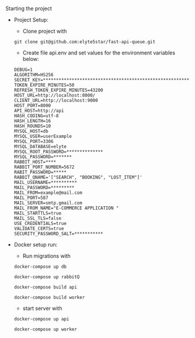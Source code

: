 Starting the project

- Project Setup:

  - Clone project with

  ```
  git clone git@github.com:elyte5star/fast-api-queue.git
  ```

  - Create file api.env and set values for the environment variables below:

  ```
  DEBUG=1
  ALGORITHM=HS256
  SECRET_KEY=***********************************************************
  TOKEN_EXPIRE_MINUTES=50
  REFRESH_TOKEN_EXPIRE_MINUTES=43200
  HOST_URL=http://localhost:8000/
  CLIENT_URL=http://localhost:9000
  HOST_PORT=8000
  API_HOST=http://api
  HASH_CODING=utf-8
  HASH_LENGTH=16
  HASH_ROUNDS=10
  MYSQL_HOST=db
  MYSQL_USER=userExample
  MYSQL_PORT=3306
  MYSQL_DATABASE=elyte
  MYSQL_ROOT_PASSWORD=**************
  MYSQL_PASSWORD=*******
  RABBIT_HOST=****
  RABBIT_PORT_NUMBER=5672
  RABIT_PASSWORD=*****
  RABBIT_QNAME='["SEARCH", "BOOKING", "LOST_ITEM"]'
  MAIL_USERNAME=**********
  MAIL_PASSWORD=*********
  MAIL_FROM=example@mail.com
  MAIL_PORT=587
  MAIL_SERVER=smtp.gmail.com
  MAIL_FROM_NAME="E-COMMERCE APPLICATION "
  MAIL_STARTTLS=true
  MAIL_SSL_TLS=false
  USE_CREDENTIALS=true
  VALIDATE_CERTS=true
  SECURITY_PASSWORD_SALT=***********
  ```

- Docker setup run:

  - Run migrations with

  ```
  docker-compose up db

  docker-compose up rabbitQ
  
  docker-compose build api

  docker-compose build worker
  ```

  - start server with

  ```
  docker-compose up api

  docker-compose up worker

  ```
